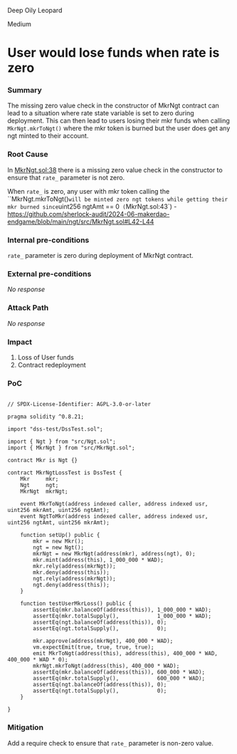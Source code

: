 Deep Oily Leopard

Medium

# User would lose funds when rate is zero

### Summary

The missing zero value check in the constructor of MkrNgt contract can lead to a situation where rate state variable is set to zero during deployment. This can then lead to users losing their mkr funds when calling `MkrNgt.mkrToNgt()` where the mkr token is burned but the user does get any ngt minted to their account.


### Root Cause

In [MkrNgt.sol:38](https://github.com/sherlock-audit/2024-06-makerdao-endgame/blob/main/ngt/src/MkrNgt.sol#L38) there is a missing zero value check in the constructor to ensure that `rate_` parameter is not zero.

When `rate_` is zero, any user with mkr token calling the ``MkrNgt.mkrToNgt()` will be minted zero ngt tokens while getting their mkr burned since `uint256 ngtAmt == 0` (`MkrNgt.sol:43`) - https://github.com/sherlock-audit/2024-06-makerdao-endgame/blob/main/ngt/src/MkrNgt.sol#L42-L44

### Internal pre-conditions

`rate_` parameter is zero during deployment of MkrNgt contract.

### External pre-conditions

_No response_

### Attack Path

_No response_

### Impact

1. Loss of User funds
2. Contract redeployment

### PoC

```solidity

// SPDX-License-Identifier: AGPL-3.0-or-later

pragma solidity ^0.8.21;

import "dss-test/DssTest.sol";

import { Ngt } from "src/Ngt.sol";
import { MkrNgt } from "src/MkrNgt.sol";

contract Mkr is Ngt {}

contract MkrNgtLossTest is DssTest {
    Mkr     mkr;
    Ngt     ngt;
    MkrNgt  mkrNgt;

    event MkrToNgt(address indexed caller, address indexed usr, uint256 mkrAmt, uint256 ngtAmt);
    event NgtToMkr(address indexed caller, address indexed usr, uint256 ngtAmt, uint256 mkrAmt);

    function setUp() public {
        mkr = new Mkr();
        ngt = new Ngt();
        mkrNgt = new MkrNgt(address(mkr), address(ngt), 0);
        mkr.mint(address(this), 1_000_000 * WAD);
        mkr.rely(address(mkrNgt));
        mkr.deny(address(this));
        ngt.rely(address(mkrNgt));
        ngt.deny(address(this));
    }

    function testUserMkrLoss() public {
        assertEq(mkr.balanceOf(address(this)), 1_000_000 * WAD);
        assertEq(mkr.totalSupply(),            1_000_000 * WAD);
        assertEq(ngt.balanceOf(address(this)), 0);
        assertEq(ngt.totalSupply(),            0);

        mkr.approve(address(mkrNgt), 400_000 * WAD);
        vm.expectEmit(true, true, true, true);
        emit MkrToNgt(address(this), address(this), 400_000 * WAD,  400_000 * WAD * 0);
        mkrNgt.mkrToNgt(address(this), 400_000 * WAD);
        assertEq(mkr.balanceOf(address(this)), 600_000 * WAD);
        assertEq(mkr.totalSupply(),            600_000 * WAD);
        assertEq(ngt.balanceOf(address(this)), 0);
        assertEq(ngt.totalSupply(),            0);
    }

}

```

### Mitigation

Add a require check to ensure that `rate_` parameter is non-zero value.